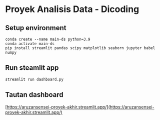 # Proyek Analisis Data - Dicoding
 
## Setup environment
```
conda create --name main-ds python=3.9
conda activate main-ds
pip install streamlit pandas scipy matplotlib seaborn jupyter babel numpy
```

## Run steamlit app
```
streamlit run dashboard.py
```

## Tautan dashboard
[https://aruzansensei-proyek-akhir.streamlit.app/](https://aruzansensei-proyek-akhir.streamlit.app/)

